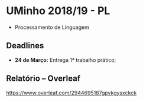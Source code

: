 <!-- ----------------------------------------------------------------------- -->

# UMinho 2018/19 - PL

* Processamento de Linguagem

<!-- ----------------------------------------------------------------------- -->

## Deadlines

* **24 de Março:** Entrega 1ª trabalho prático;

<!-- ----------------------------------------------------------------------- -->

## Relatório – Overleaf

https://www.overleaf.com/2944695187gpvkgysxckck

<!-- ----------------------------------------------------------------------- -->
